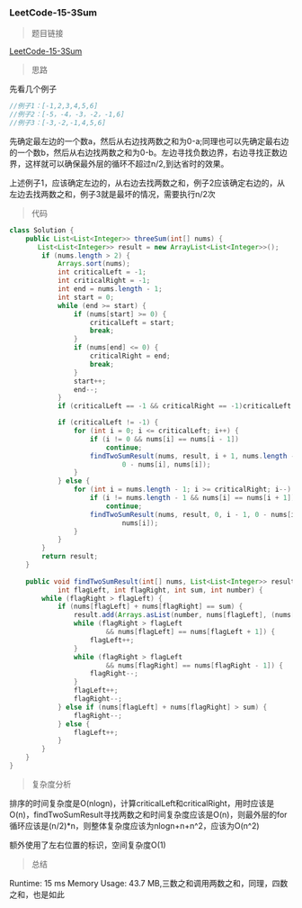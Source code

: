 ### LeetCode-15-3Sum

> 题目链接

[LeetCode-15-3Sum](https://leetcode.com/problems/3sum/)

> 思路

先看几个例子

```java
//例子1：[-1,2,3,4,5,6]
//例子2：[-5，-4，-3，-2，-1,6]
//例子3：[-3,-2,-1,4,5,6]
```

先确定最左边的一个数a，然后从右边找两数之和为0-a;同理也可以先确定最右边的一个数b，然后从右边找两数之和为0-b。左边寻找负数边界，右边寻找正数边界，这样就可以确保最外层的循环不超过n/2,到达省时的效果。

上述例子1，应该确定左边的，从右边去找两数之和，例子2应该确定右边的，从左边去找两数之和，例子3就是最坏的情况，需要执行n/2次


> 代码

```java
class Solution {
    public List<List<Integer>> threeSum(int[] nums) {
       List<List<Integer>> result = new ArrayList<List<Integer>>();
		if (nums.length > 2) {
			Arrays.sort(nums);
			int criticalLeft = -1;
			int criticalRight = -1;
			int end = nums.length - 1;
			int start = 0;
			while (end >= start) {
				if (nums[start] >= 0) {
					criticalLeft = start;
					break;
				}
				if (nums[end] <= 0) {
					criticalRight = end;
					break;
				}
				start++;
				end--;
			}
            if (criticalLeft == -1 && criticalRight == -1)criticalLeft = start - 1;

			if (criticalLeft != -1) {
				for (int i = 0; i <= criticalLeft; i++) {
					if (i != 0 && nums[i] == nums[i - 1])
						continue;
					findTwoSumResult(nums, result, i + 1, nums.length - 1,
							0 - nums[i], nums[i]);
				}
			} else {
				for (int i = nums.length - 1; i >= criticalRight; i--) {
					if (i != nums.length - 1 && nums[i] == nums[i + 1])
						continue;
					findTwoSumResult(nums, result, 0, i - 1, 0 - nums[i],
							nums[i]);
				}
			}
		}
		return result;
    }
    
    public void findTwoSumResult(int[] nums, List<List<Integer>> result,
			int flagLeft, int flagRight, int sum, int number) {
		while (flagRight > flagLeft) {
			if (nums[flagLeft] + nums[flagRight] == sum) {
				result.add(Arrays.asList(number, nums[flagLeft], (nums[flagRight])));
				while (flagRight > flagLeft
						&& nums[flagLeft] == nums[flagLeft + 1]) {
					flagLeft++;
				}
				while (flagRight > flagLeft
						&& nums[flagRight] == nums[flagRight - 1]) {
					flagRight--;
				}
				flagLeft++;
				flagRight--;
			} else if (nums[flagLeft] + nums[flagRight] > sum) {
				flagRight--;
			} else {
				flagLeft++;
			}
		}
	}
}
```

> 复杂度分析

排序的时间复杂度是O(nlogn)，计算criticalLeft和criticalRight，用时应该是O(n)，findTwoSumResult寻找两数之和时间复杂度应该是O(n)，则最外层的for循环应该是(n/2)*n，则整体复杂度应该为nlogn+n+n^2，应该为O(n^2)

额外使用了左右位置的标识，空间复杂度O(1)

> 总结

Runtime: 15 ms Memory Usage: 43.7 MB,三数之和调用两数之和，同理，四数之和，也是如此
